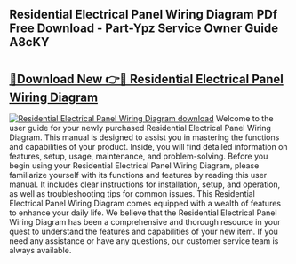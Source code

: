 ## Residential Electrical Panel Wiring Diagram PDf Free Download - Part-Ypz Service Owner Guide A8cKY

# <h2><a href="http://dfheq70.blite.top/?on=Residential+Electrical+Panel+Wiring+Diagram">🔗Download New 👉🔴 Residential Electrical Panel Wiring Diagram</a></h2>

[![Residential Electrical Panel Wiring Diagram download](https://i.imgur.com/lujVjoI.png)](http://dfheq70.blite.top/?on=Residential+Electrical+Panel+Wiring+Diagram)
Welcome to the user guide for your newly purchased Residential Electrical Panel Wiring Diagram. This manual is designed to assist you in mastering the functions and capabilities of your product. Inside, you will find detailed information on features, setup, usage, maintenance, and problem-solving. Before you begin using your Residential Electrical Panel Wiring Diagram, please familiarize yourself with its functions and features by reading this user manual. It includes clear instructions for installation, setup, and operation, as well as troubleshooting tips for common issues. This Residential Electrical Panel Wiring Diagram comes equipped with a wealth of features to enhance your daily life. We believe that the Residential Electrical Panel Wiring Diagram has been a comprehensive and thorough resource in your quest to understand the features and capabilities of your new item. If you need any assistance or have any questions, our customer service team is always available.
